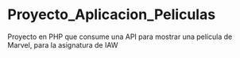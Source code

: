 # Proyecto_Aplicacion_Peliculas
Proyecto en PHP que consume una API para mostrar una película de Marvel, para la asignatura de IAW 
